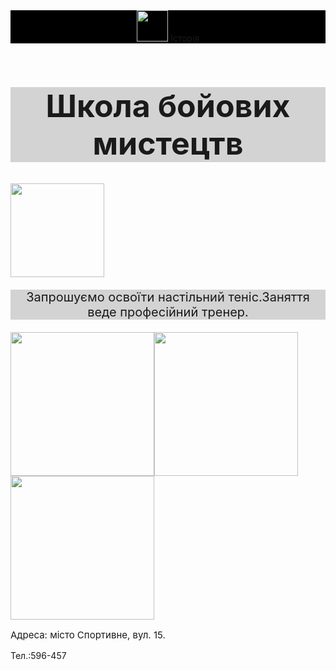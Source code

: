 <html>
<header style="background-color:black;">
    <img src="/uploads/2020/10/boxing-1293088_640_0_1602494675.png" height="50px"/>
    <a href="https://uk.wikipedia.org/wiki/%D0%91%D0%BE%D0%B9%D0%BE%D0%B2%D1%96_%D0%BC%D0%B8%D1%81%D1%82%D0%B5%D1%86%D1%82%D0%B2%D0%B0">Історія</a>
</header>
    <h1 style="font-size:50px;background-color:lightgray; text-align:center">Школа бойових мистецтв</h1>
    <img src="/uploads/2020/10/thai-boxing-297023_1280_0_1602496230.png" height="150"/>
    <p style="font-size:20px;background-color:lightgray; text-align:center">Запрошуємо освоїти настільний теніс.Заняття веде професійний тренер.</p>
    <img src="/uploads/2020/10/karate-4575114_640_0_1602523338.png" height="230px"/><img src="/uploads/2020/10/punching-bag_0_1602525500.png" height="230px"/><img src="/uploads/2020/10/boxing-ring_0_1602525156.png" height="230px"/>
    <p style="font-size:15px"> Адреса: місто Спортивне, вул. 15.</p>
    <p>Тел.:596-457</p>
</html>
